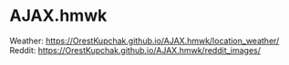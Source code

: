 # AJAX.hmwk

Weather: https://OrestKupchak.github.io/AJAX.hmwk/location_weather/
Reddit: https://OrestKupchak.github.io/AJAX.hmwk/reddit_images/
